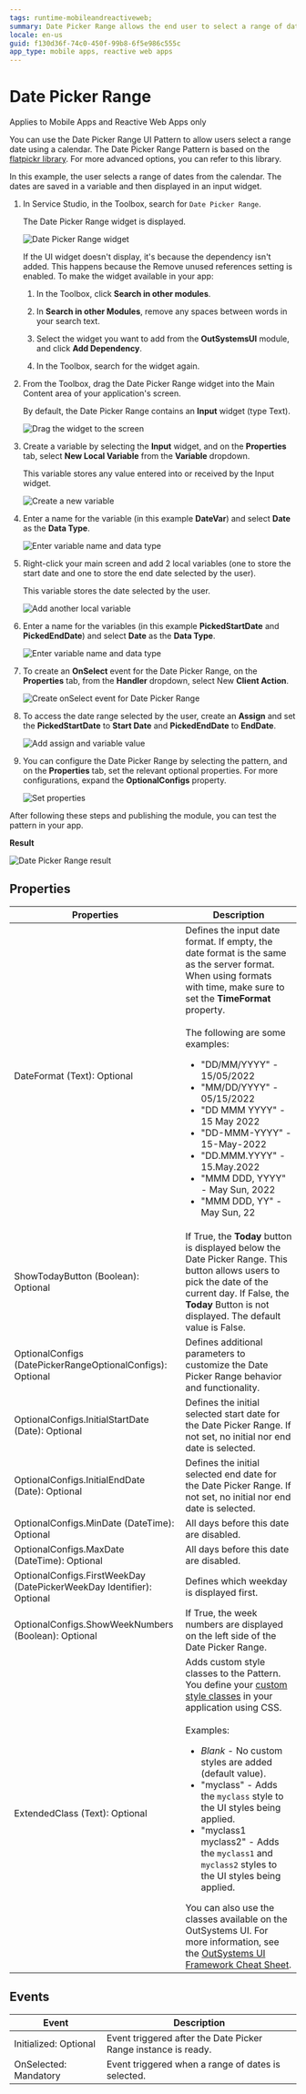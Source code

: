 ```yaml
---
tags: runtime-mobileandreactiveweb;  
summary: Date Picker Range allows the end user to select a range of dates using a calendar.
locale: en-us
guid: f130d36f-74c0-450f-99b8-6f5e986c555c
app_type: mobile apps, reactive web apps
---
```


# Date Picker Range

<div class="info" markdown="1">

Applies to Mobile Apps and Reactive Web Apps only

</div>

You can use the Date Picker Range UI Pattern to allow users select a range date using a calendar. The Date Picker Range Pattern is based on the [flatpickr library](https://flatpickr.js.org/). For more advanced options, you can refer to this library.

In this example, the user selects a range of dates from the calendar. The dates are saved in a variable and then displayed in an input widget.

1. In Service Studio, in the Toolbox, search for `Date Picker Range`.

    The Date Picker Range widget is displayed.

    ![Date Picker Range widget](<images/datepickerrange-widget-ss.png>)

    If the UI widget doesn't display, it's because the dependency isn't added. This happens because the Remove unused references setting is enabled. To make the widget available in your app:

    1. In the Toolbox, click **Search in other modules**.

    1. In **Search in other Modules**, remove any spaces between words in your search text.
    
    1. Select the widget you want to add from the **OutSystemsUI** module, and click **Add Dependency**. 

    1. In the Toolbox, search for the widget again.

1. From the Toolbox, drag the Date Picker Range widget into the Main Content area of your application's screen.

    By default, the Date Picker Range contains an **Input** widget (type Text).

    ![Drag the widget to the screen](<images/datepickerrange-drag-ss.png>)

1. Create a variable by selecting the **Input** widget, and on the **Properties** tab, select **New Local Variable** from the **Variable** dropdown.

    This variable stores any value entered into or received by the Input widget.

    ![Create a new variable](<images/datepickerrange-inputvar-ss.png>)

1. Enter a name for the variable (in this example **DateVar**) and select **Date** as the **Data Type**.

    ![Enter variable name and data type](<images/datepickerrange-datevar-ss.png>)

1. Right-click your main screen and add 2 local variables (one to store the start date and one to store the end date selected by the user).

    This variable stores the date selected by the user.

    ![Add another local variable](<images/datepickerrange-addvar-ss.png>)

1. Enter a name for the variables (in this example **PickedStartDate** and **PickedEndDate**) and select **Date** as the **Data Type**.

    ![Enter variable name and data type](<images/datepickerrange-pickedstart-pickedend-ss.png>)
   

1. To create an **OnSelect** event for the Date Picker Range, on the **Properties** tab, from the **Handler** dropdown, select New **Client Action**.

    ![Create onSelect event for Date Picker Range](<images/datepickerrange-handler-ss.png>)

1. To access the date range selected by the user, create an **Assign** and set the **PickedStartDate** to **Start Date** and **PickedEndDate** to **EndDate**.

    ![Add assign and variable value](<images/datepickerrange-assign-ss.png>)

1. You can configure the Date Picker Range by selecting the pattern, and on the **Properties** tab, set the relevant optional properties. For more configurations, expand the **OptionalConfigs** property.

    ![Set properties](<images/datepickerrange-properties-ss.png>)

After following these steps and publishing the module, you can test the pattern in your app.

**Result**

![Date Picker Range result](<images/datepickerrange-result.png>)

## Properties

| Properties|Description|
|---|---|
| DateFormat (Text): Optional|Defines the input date format. If empty, the date format is the same as the server format. When using formats with time, make sure to set the **TimeFormat** property.<br/><br/>The following are some examples:<ul><li>"DD/MM/YYYY" - 15/05/2022 </li> <li>"MM/DD/YYYY" - 05/15/2022</li><li>"DD MMM YYYY" - 15 May 2022</li><li>"DD-MMM-YYYY" - 15-May-2022</li><li>"DD.MMM.YYYY" - 15.May.2022</li><li>"MMM DDD, YYYY" - May Sun, 2022</li><li>"MMM DDD, YY" - May Sun, 22</li></ul>  |
|ShowTodayButton (Boolean): Optional | If True, the **Today** button is displayed below the Date Picker Range.  This button allows users to pick the date of the current day. If False, the **Today** Button is not displayed. The default value is False.|
|OptionalConfigs (DatePickerRangeOptionalConfigs): Optional | Defines additional parameters to customize the Date Picker Range behavior and functionality.|
|OptionalConfigs.InitialStartDate (Date): Optional | Defines the initial selected start date for the Date Picker Range. If not set, no initial nor end date is selected.|
|OptionalConfigs.InitialEndDate (Date): Optional| Defines the initial selected end date for the Date Picker Range. If not set, no initial nor end date is selected. |
|OptionalConfigs.MinDate (DateTime): Optional | All days before this date are disabled.|
|OptionalConfigs.MaxDate (DateTime): Optional| All days before this date are disabled.|
|OptionalConfigs.FirstWeekDay (DatePickerWeekDay Identifier): Optional | Defines which weekday is displayed first.|
|OptionalConfigs.ShowWeekNumbers (Boolean): Optional| If True, the week numbers are displayed on the left side of the Date Picker Range.|
|ExtendedClass (Text): Optional| Adds custom style classes to the Pattern. You define your [custom style classes](../../../look-feel/css.md) in your application using CSS. <br/><br/>Examples:<ul><li>_Blank_ - No custom styles are added (default value).</li><li>"myclass" - Adds the ``myclass`` style to the UI styles being applied.</li><li>"myclass1 myclass2" - Adds the ``myclass1`` and ``myclass2`` styles to the UI styles being applied.</li></ul>You can also use the classes available on the OutSystems UI. For more information, see the [OutSystems UI Framework Cheat Sheet](https://outsystemsui.outsystems.com/OutsystemsUiWebsite/CheatSheet). |

## Events

|Event| Description  | 
|---|---|
|Initialized: Optional| Event triggered after the Date Picker Range instance is ready.| 
|OnSelected: Mandatory| Event triggered when a range of dates is selected.| 
